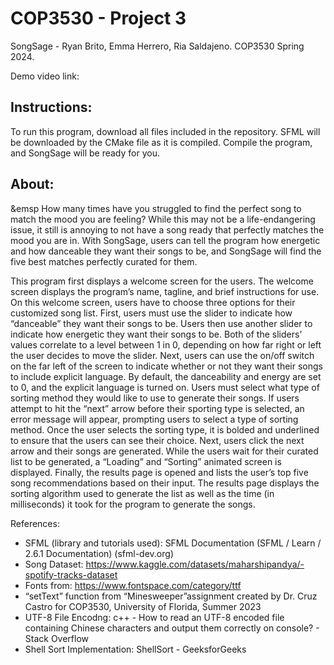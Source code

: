 <H1> COP3530 - Project 3 </h1>
SongSage - Ryan Brito, Emma Herrero, Ria Saldajeno.
COP3530 Spring 2024.

Demo video link:

<h2> Instructions: </h2>
To run this program, download all files included in the repository. SFML will be downloaded by the CMake file as it is compiled. Compile the program, and SongSage will be ready for you.

<h2> About: </h2>
&emsp How many times have you struggled to find the perfect song to match the mood you are feeling? While this may not be a life-endangering issue, it still is annoying to not have a song ready that perfectly matches the mood you are in. With SongSage, users can tell the program how energetic and how danceable they want their songs to be, and SongSage will find the five best matches perfectly curated for them.


This program first displays a welcome screen for the users. The welcome screen displays the program’s name, tagline, and brief instructions for use. On this welcome screen, users have to choose three options for their customized song list. First, users must use the slider to indicate how “danceable” they want their songs to be. Users then use another slider to indicate how energetic they want their songs to be. Both of the sliders’ values correlate to a level between 1 in 0, depending on how far right or left the user decides to move the slider. Next, users can use the on/off switch on the far left of the screen to indicate whether or not they want their songs to include explicit language. By default, the danceability and energy are set to 0, and the explicit language is turned on. Users must select what type of sorting method they would like to use to generate their songs. If users attempt to hit the “next” arrow before their sporting type is selected, an error message will appear, prompting users to select a type of sorting method. Once the user selects the sorting type, it is bolded and underlined to ensure that the users can see their choice. Next, users click the next arrow and their songs are generated. 
While the users wait for their curated list to be generated, a “Loading” and “Sorting” animated screen is displayed. Finally, the results page is opened and lists the user’s top five song recommendations based on their input. The results page displays the sorting algorithm used to generate the list as well as the time (in milliseconds) it took for the program to generate the songs.

References:
- SFML (library and tutorials used): SFML Documentation (SFML / Learn / 2.6.1 Documentation) (sfml-dev.org)
- Song Dataset:  https://www.kaggle.com/datasets/maharshipandya/-spotify-tracks-dataset
- Fonts from: https://www.fontspace.com/category/ttf
- “setText” function from “Minesweeper”assignment created by Dr. Cruz Castro for COP3530, University of Florida, Summer 2023
- UTF-8 File Encodng: c++ - How to read an UTF-8 encoded file containing Chinese characters and output them correctly on console? - Stack Overflow
- Shell Sort Implementation: ShellSort - GeeksforGeeks
